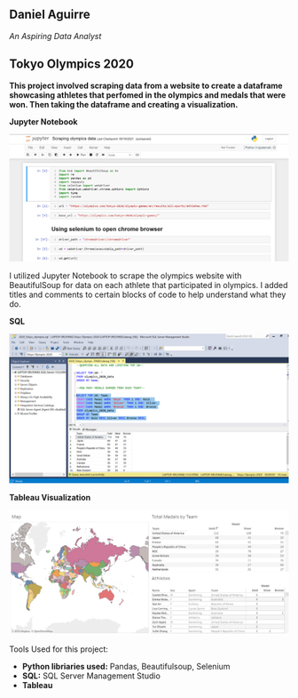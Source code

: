 <link rel="stylesheet" type = "text/css" href="style.css">

## Daniel Aguirre

*An Aspiring Data Analyst*

## Tokyo Olympics 2020

**This project involved scraping data from a website to create a dataframe showcasing athletes that perfomed in the olympics and medals that were won. Then taking the dataframe and creating a visualization.**

**Jupyter Notebook**

[![img](https://github.com/Daniel-Aguirre-11/Portfolio/blob/main/Jupyter_Notebook_Thumbnail.png?raw=true)](https://github.com/Daniel-Aguirre-11/Olympics-Project/blob/main/Scraping%20olympics%20data.ipynb)

I utilized Jupyter Notebook to scrape the olympics website with BeautifulSoup for data on each athlete that participated in olympics. I added titles and comments to certain blocks of code to help understand what they do. 

**SQL**

[![img](https://github.com/Daniel-Aguirre-11/Portfolio/blob/main/sql_thumbnail.png?raw=true)](https://github.com/Daniel-Aguirre-11/Olympics-Project/blob/main/2020_Tokyo_olympics.sql)

**Tableau Visualization**

[![img](https://github.com/Daniel-Aguirre-11/Portfolio/blob/main/Tableau_thumbnail.png?raw=true)](https://public.tableau.com/views/TokyoOlympics2020_16320957724210/TokyoOlypmics?:language=en-US&:display_count=n&:origin=viz_share_link)

Tools Used for this project:
* **Python libriaries used:** Pandas, Beautifulsoup, Selenium
* **SQL:** SQL Server Management Studio
* **Tableau**
